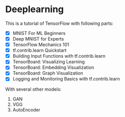 # Deeplearning

This is a tutorial of TensorFlow with following parts:

- [x] MNIST For ML Beginners
- [x] Deep MNIST for Experts
- [x] TensorFlow Mechanics 101
- [x] tf.contrib.learn Quickstart
- [x] Building Input Functions with tf.contrib.learn
- [x] TensorBoard: Visualizing Learning
- [x] TensorBoard: Embedding Visualization
- [x] TensorBoard: Graph Visualization
- [x] Logging and Monitoring Basics with tf.contrib.learn

With several other models:
1. GAN
2. VGG
3. AutoEncoder
